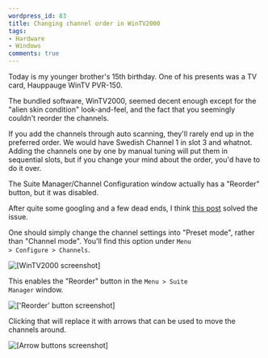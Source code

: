 ```yaml
---
wordpress_id: 83
title: Changing channel order in WinTV2000
tags:
- Hardware
- Windows
comments: true
---
```

Today is my younger brother's 15th birthday. One of his presents was a TV card, Hauppauge WinTV PVR-150.

The bundled software, WinTV2000, seemed decent enough except for the "alien skin condition" look-and-feel, and the fact that you seemingly couldn't reorder the channels.

If you add the channels through auto scanning, they'll rarely end up in the preferred order. We would have Swedish Channel 1 in slot 3 and whatnot. Adding the channels one by one by manual tuning will put them in sequential slots, but if you change your mind about the order, you'd have to do it over.

The Suite Manager/Channel Configuration window actually has a "Reorder" button, but it was disabled.

After quite some googling and a few dead ends, I think <a href="http://www.hauppauge.co.uk/board/showthread.php?t=2197">this post</a> solved the issue.

<!--more-->

One should simply change the channel settings into "Preset mode", rather than "Channel mode". You'll find this option under <code>Menu &gt; Configure &gt; Channels</code>.

<img src="https://henrik.nyh.se/uploads/wintv2000-preset_mode.png" alt="[WinTV2000 screenshot]" />

This enables the "Reorder" button in the <code>Menu &gt; Suite Manager</code> window.

<img src="https://henrik.nyh.se/uploads/wintv2000-reorder.png" alt="['Reorder' button screenshot]" />

Clicking that will replace it with arrows that can be used to move the channels around.

<img src="https://henrik.nyh.se/uploads/wintv2000-reordered.png" alt="[Arrow buttons screenshot]" />

